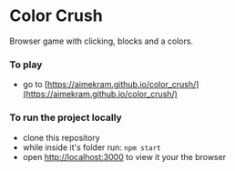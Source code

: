 # Color Crush

Browser game with clicking, blocks and a colors.

### To play

* go to [https://aimekram.github.io/color_crush/](https://aimekram.github.io/color_crush/)


### To run the project locally

* clone this repository
* while inside it's folder run: `npm start`
* open [http://localhost:3000](http://localhost:3000) to view it your the browser


